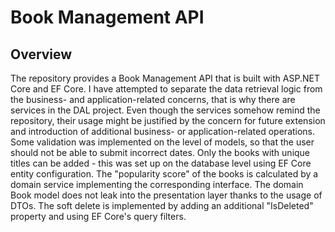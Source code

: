# Book Management API
## Overview
The repository provides a Book Management API that is built with ASP.NET Core and EF Core. I have attempted to separate the data retrieval logic from the business- and application-related concerns, that is why there are services in the DAL project. Even though the services somehow remind the repository, their usage might be justified by the concern for future extension and introduction of additional business- or application-related operations. Some validation was implemented on the level of models, so that the user should not be able to submit incorrect dates. Only the books with unique titles can be added - this  was set up on the database level using EF Core entity configuration. The "popularity score" of the books is calculated by a domain service implementing the corresponding interface. The domain Book model does not leak into the presentation layer thanks to the usage of DTOs. The soft delete is implemented by adding an additional "IsDeleted" property and using EF Core's query filters.
